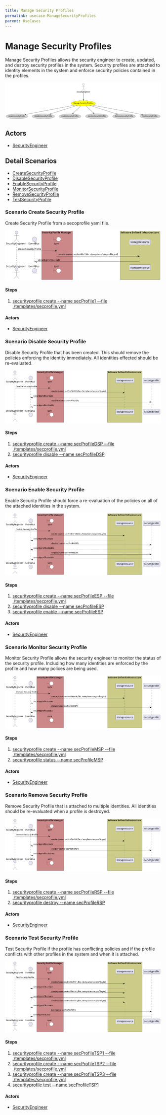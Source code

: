 ```yaml
---
title: Manage Security Profiles
permalink: usecase-ManageSecurityProfiles
parent: UseCases
---
```

# Manage Security Profiles

Manage Security Profiles allows the security engineer to create, updated, and destroy security profiles in the system. Security profiles are attached to identity elements in the system and enforce security policies contained in the profiles.

![Activities Diagram](./Activities.png)

## Actors

* [SecurityEngineer](actor-securityengineer)











## Detail Scenarios

* [CreateSecurityProfile](#scenario-CreateSecurityProfile)
* [DisableSecurityProfile](#scenario-DisableSecurityProfile)
* [EnableSecurityProfile](#scenario-EnableSecurityProfile)
* [MonitorSecurityProfile](#scenario-MonitorSecurityProfile)
* [RemoveSecurityProfile](#scenario-RemoveSecurityProfile)
* [TestSecurityProfile](#scenario-TestSecurityProfile)



### Scenario Create Security Profile

Create Security Profile from a secoprofile yaml file.

![Scenario CreateSecurityProfile](./CreateSecurityProfile.png)

#### Steps
1. [securityprofile create --name secProfile1 --file ./templates/secprofile.yml](#action-securityprofile-create)

#### Actors

* [SecurityEngineer](actor-securityengineer)



### Scenario Disable Security Profile

Disable Security Profile that has been created. This should remove the policies enforcing the identity immediately. All identities effected should be re-evaluated.

![Scenario DisableSecurityProfile](./DisableSecurityProfile.png)

#### Steps
1. [securityprofile create --name secProfileDSP --file ./templates/secprofile.yml](#action-securityprofile-create)
1. [securityprofile disable --name secProfileDSP](#action-securityprofile-disable)

#### Actors

* [SecurityEngineer](actor-securityengineer)



### Scenario Enable Security Profile

Enable Security Profile should force a re-evaluation of the policies on all of the attached identities in the system.

![Scenario EnableSecurityProfile](./EnableSecurityProfile.png)

#### Steps
1. [securityprofile create --name secProfileESP --file ./templates/secprofile.yml](#action-securityprofile-create)
1. [securityprofile disable --name secProfileESP](#action-securityprofile-disable)
1. [securityprofile enable --name secProfileESP](#action-securityprofile-enable)

#### Actors

* [SecurityEngineer](actor-securityengineer)



### Scenario Monitor Security Profile

Monitor Security Profile allows the security engineer to monitor the status of the security profile. Including how many identities are enforced by the profile and how many polices are being used.

![Scenario MonitorSecurityProfile](./MonitorSecurityProfile.png)

#### Steps
1. [securityprofile create --name secProfileMSP --file ./templates/secprofile.yml](#action-securityprofile-create)
1. [securityprofile status --name secProfileMSP](#action-securityprofile-status)

#### Actors

* [SecurityEngineer](actor-securityengineer)



### Scenario Remove Security Profile

Remove Security Profile that is attached to multiple identities. All identities should be re-evaluated when a profile is destroyed.

![Scenario RemoveSecurityProfile](./RemoveSecurityProfile.png)

#### Steps
1. [securityprofile create --name secProfileRSP --file ./templates/secprofile.yml](#action-securityprofile-create)
1. [securityprofile destroy --name secProfileRSP](#action-securityprofile-destroy)

#### Actors

* [SecurityEngineer](actor-securityengineer)



### Scenario Test Security Profile

Test Security Profile if the profile has conflicting policies and if the profile conflicts with other profiles in the system and when it is attached.

![Scenario TestSecurityProfile](./TestSecurityProfile.png)

#### Steps
1. [securityprofile create --name secProfileTSP1 --file ./templates/secprofile.yml](#action-securityprofile-create)
1. [securityprofile create --name secProfileTSP2 --file ./templates/secprofile.yml](#action-securityprofile-create)
1. [securityprofile create --name secProfileTSP3 --file ./templates/secprofile.yml](#action-securityprofile-create)
1. [securityprofile test --name secProfileTSP1](#action-securityprofile-test)

#### Actors

* [SecurityEngineer](actor-securityengineer)




